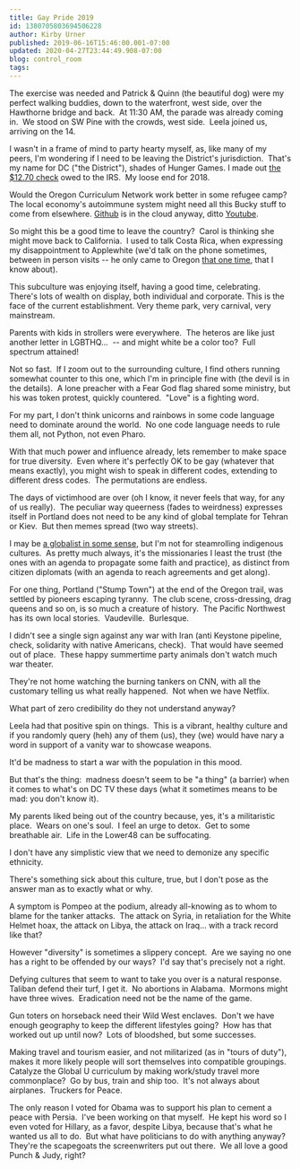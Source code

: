 ```yaml
---
title: Gay Pride 2019
id: 1380705803694506228
author: Kirby Urner
published: 2019-06-16T15:46:00.001-07:00
updated: 2020-04-27T23:44:49.908-07:00
blog: control_room
tags: 
---
```


[](https://blogger.googleusercontent.com/img/b/R29vZ2xl/AVvXsEizJJC5w5wuWxFLRb6ReSHRAFA_7Jmj9LC1yhkoiQF3DqyGFsmT5i7G1do7FtBpgWYKjuhi0NzaCHBgjMebu51eDFUCRpXsalPATEs1lIEZpPC4tMDLpjEi9TKrytJWEuBf_NvD/s1600/48075536461_6b0c32c7f4_z.jpg)

The exercise was needed and Patrick & Quinn (the beautiful dog) were my perfect walking buddies, down to the waterfront, west side, over the Hawthorne bridge and back.  At 11:30 AM, the parade was already coming in.  We stood on SW Pine with the crowds, west side.  Leela joined us, arriving on the 14.

I wasn't in a frame of mind to party hearty myself, as, like many of my peers, I'm wondering if I need to be leaving the District's jurisdiction.  That's my name for DC ("the District"), shades of Hunger Games. I made out [the $12.70 check](https://controlroom.blogspot.com/2017/03/psychotherapy.html) owed to the IRS.  My loose end for 2018.

Would the Oregon Curriculum Network work better in some refugee camp?  The local economy's autoimmune system might need all this Bucky stuff to come from elsewhere. [Github](https://github.com/4dsolutions/) is in the cloud anyway, ditto [Youtube](https://www.youtube.com/user/kirbyurner/videos).

So might this be a good time to leave the country?  Carol is thinking she might move back to California.  I used to talk Costa Rica, when expressing my disappointment to Applewhite (we'd talk on the phone sometimes, between in person visits -- he only came to Oregon [that one time](http://grunch.net/archives/171), that I know about).

This subculture was enjoying itself, having a good time, celebrating.  There's lots of wealth on display, both individual and corporate. This is the face of the current establishment. Very theme park, very carnival, very mainstream.

Parents with kids in strollers were everywhere.  The heteros are like just another letter in LGBTHQ...  -- and might white be a color too?  Full spectrum attained!

Not so fast.  If I zoom out to the surrounding culture, I find others running somewhat counter to this one, which I'm in principle fine with (the devil is in the details).  A lone preacher with a Fear God flag shared some ministry, but his was token protest, quickly countered.  "Love" is a fighting word.

For my part, I don't think unicorns and rainbows in some code language need to dominate around the world.  No one code language needs to rule them all, not Python, not even Pharo.

With that much power and influence already, lets remember to make space for true diversity.  Even where it's perfectly OK to be gay (whatever that means exactly), you might wish to speak in different codes, extending to different dress codes.  The permutations are endless.

The days of victimhood are over (oh I know, it never feels that way, for any of us really).  The peculiar way queerness (fades to weirdness) expresses itself in Portland does not need to be any kind of global template for Tehran or Kiev.  But then memes spread (two way streets).

I may be [a globalist in some sense](https://controlroom.blogspot.com/2019/02/what-is-globalism.html), but I'm not for steamrolling indigenous cultures.  As pretty much always, it's the missionaries I least the trust (the ones with an agenda to propagate some faith and practice), as distinct from citizen diplomats (with an agenda to reach agreements and get along).

For one thing, Portland ("Stump Town") at the end of the Oregon trail, was settled by pioneers escaping tyranny.  The club scene, cross-dressing, drag queens and so on, is so much a creature of history.  The Pacific Northwest has its own local stories.  Vaudeville.  Burlesque.

I didn't see a single sign against any war with Iran (anti Keystone pipeline, check, solidarity with native Americans, check).  That would have seemed out of place.  These happy summertime party animals don't watch much war theater.

They're not home watching the burning tankers on CNN, with all the customary telling us what really happened.  Not when we have Netflix.

What part of zero credibility do they not understand anyway?

Leela had that positive spin on things.  This is a vibrant, healthy culture and if you randomly query (heh) any of them (us), they (we) would have nary a word in support of a vanity war to showcase weapons.

It'd be madness to start a war with the population in this mood.

But that's the thing:  madness doesn't seem to be "a thing" (a barrier) when it comes to what's on DC TV these days (what it sometimes means to be mad: you don't know it).

My parents liked being out of the country because, yes, it's a militaristic place.  Wears on one's soul.  I feel an urge to detox.  Get to some breathable air.  Life in the Lower48 can be suffocating.

I don't have any simplistic view that we need to demonize any specific ethnicity.

There's something sick about this culture, true, but I don't pose as the answer man as to exactly what or why.

A symptom is Pompeo at the podium, already all-knowing as to whom to blame for the tanker attacks.  The attack on Syria, in retaliation for the White Helmet hoax, the attack on Libya, the attack on Iraq... with a track record like that?

However "diversity" is sometimes a slippery concept.  Are we saying no one has a right to be offended by our ways?  I'd say that's precisely not a right.

Defying cultures that seem to want to take you over is a natural response.  Taliban defend their turf, I get it.  No abortions in Alabama.  Mormons might have three wives.  Eradication need not be the name of the game.

Gun toters on horseback need their Wild West enclaves.  Don't we have enough geography to keep the different lifestyles going?  How has that worked out up until now?  Lots of bloodshed, but some successes.

Making travel and tourism easier, and not militarized (as in "tours of duty"), makes it more likely people will sort themselves into compatible groupings.  Catalyze the Global U curriculum by making work/study travel more commonplace?  Go by bus, train and ship too.  It's not always about airplanes.  Truckers for Peace.

The only reason I voted for Obama was to support his plan to cement a peace with Persia.  I've been working on that myself.  He kept his word so I even voted for Hillary, as a favor, despite Libya, because that's what he wanted us all to do.  But what have politicians to do with anything anyway?  They're the scapegoats the screenwriters put out there.  We all love a good Punch & Judy, right?

[](https://blogger.googleusercontent.com/img/b/R29vZ2xl/AVvXsEiJZYtXTygip70RjWl3Kr6nM-lTIQZ85fr-l_9JVFOkkM9OxaYnvennr1ooxNb_yYF3EGRw6LhJBFKY4wyZLAWtNMrDAygEXnjfggyGXHV26hUVvfdyxFJ6TDJtKWHf0cSAAjAp/s1600/48075537696_52238862a5_z.jpg)